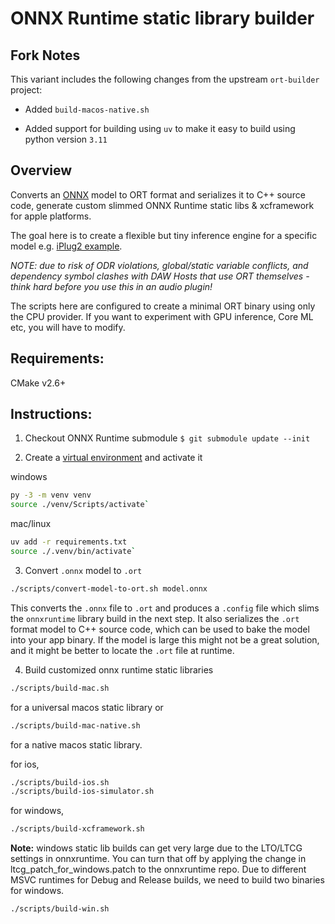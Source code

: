 # ONNX Runtime static library builder

## Fork Notes

This variant includes the following changes from the upstream `ort-builder` project:

- Added `build-macos-native.sh`

- Added support for building using `uv` to make it easy to build using python version `3.11`


## Overview


Converts an [ONNX](https://onnx.ai) model to ORT format and serializes it to C++ source code, generate custom slimmed ONNX Runtime static libs & xcframework for apple platforms.

The goal here is to create a flexible but tiny inference engine for a specific model e.g. [iPlug2 example](https://github.com/olilarkin/iPlug2OnnxRuntime).

*NOTE: due to risk of ODR violations, global/static variable conflicts, and dependency symbol clashes with DAW Hosts that use ORT themselves - think hard before you use this in an audio plugin!*

The scripts here are configured to create a minimal ORT binary using only the CPU provider. If you want to experiment with GPU inference, Core ML etc, you will have to modify.

## Requirements:

CMake v2.6+

## Instructions:

1. Checkout ONNX Runtime submodule `$ git submodule update --init`

2. Create a [virtual environment](https://packaging.python.org/tutorials/installing-packages/#creating-virtual-environments) and activate it

windows
```bash
py -3 -m venv venv
source ./venv/Scripts/activate`
```

mac/linux
```bash
uv add -r requirements.txt
source ./.venv/bin/activate`
```

3. Convert `.onnx` model to `.ort` 

```sh
./scripts/convert-model-to-ort.sh model.onnx
```

This converts the `.onnx` file to `.ort` and produces a `.config` file which slims the `onnxruntime` library build in the next step. It also serializes the `.ort` format model to C++ source code, which can be used to bake the model into your app binary. If the model
is large this might not be a great solution, and it might be better to locate the `.ort` file at runtime.

4. Build customized onnx runtime static libraries

```sh
./scripts/build-mac.sh
```

for a universal macos static library or

```sh
./scripts/build-mac-native.sh
```

for a native macos static library.

for ios,

```sh
./scripts/build-ios.sh
./scripts/build-ios-simulator.sh
```

for windows,

```sh
./scripts/build-xcframework.sh
```

**Note:** windows static lib builds can get very large due to the LTO/LTCG settings in onnxruntime. You can turn that off by applying the change in ltcg_patch_for_windows.patch to the onnxruntime repo. Due to different MSVC runtimes for Debug and Release builds, we need to build two binaries for windows.

```sh
./scripts/build-win.sh
```
